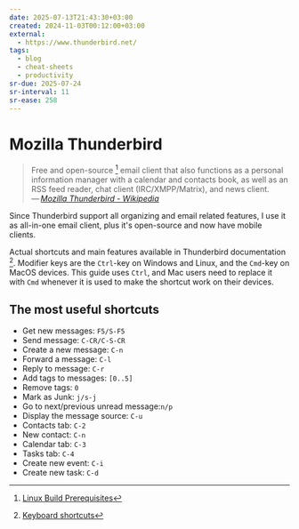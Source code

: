 ```yaml
---
date: 2025-07-13T21:43:30+03:00
created: 2024-11-03T00:12:00+03:00
external:
  - https://www.thunderbird.net/
tags:
  - blog
  - cheat-sheets
  - productivity
sr-due: 2025-07-24
sr-interval: 11
sr-ease: 258
---
```


# Mozilla Thunderbird

> Free and open-source [^1] email client that also functions as a personal information manager with a calendar and contacts book, as well as an RSS feed reader, chat client (IRC/XMPP/Matrix), and news client.\
> — <cite>[Mozilla Thunderbird - Wikipedia](https://en.wikipedia.org/wiki/Mozilla_Thunderbird)</cite>

Since Thunderbird support all organizing and email related features, I use it as all-in-one email client, plus it's open-source and now have mobile clients.

Actual shortcuts and main features available in Thunderbird documentation [^2]. Modifier keys are the `Ctrl`-key on Windows and Linux, and the `Cmd`-key on MacOS devices. This guide uses `Ctrl`, and Mac users need to replace it with `Cmd` whenever it is used to make the shortcut work on their devices.

## The most useful shortcuts

- Get new messages:<wbr class="f"> `F5/S-F5`
- Send message:<wbr class="f"> `C-CR/C-S-CR`
- Create a new message:<wbr class="f"> `C-n`
- Forward a message:<wbr class="f"> `C-l`
- Reply to message:<wbr class="f"> `C-r`
- Add tags to messages:<wbr class="f"> `[0..5]`
- Remove tags:<wbr class="f"> `0`
- Mark as Junk:<wbr class="f"> `j/s-j`
- Go to next/previous unread message:<wbr class="f"> `n/p`
- Display the message source:<wbr class="f"> `C-u`
- Contacts tab:<wbr class="f"> `C-2`
- New contact:<wbr class="f"> `C-n`
- Calendar tab:<wbr class="f"> `C-3`
- Tasks tab:<wbr class="f"> `C-4`
- Create new event:<wbr class="f"> `C-i`
- Create new task:<wbr class="f"> `C-d`

[^1]: [Linux Build Prerequisites](https://developer.thunderbird.net/thunderbird-development/building-thunderbird/linux-build-prerequisites#getting-the-code)

[^2]: [Keyboard shortcuts](https://support.mozilla.org/en-US/kb/keyboard-shortcuts-thunderbird#w_list-of-keyboard-shortcuts)
